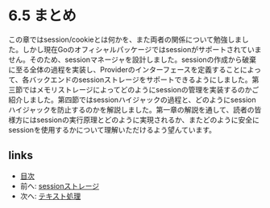 # 6.5 まとめ
この章ではsession/cookieとは何かを、また両者の関係について勉強しました。しかし現在Goのオフィシャルパッケージではsessionがサポートされていません。そのため、sessionマネージャを設計しました。sessionの作成から破棄に至る全体の過程を実装し、Providerのインターフェースを定義することによって、各バックエンドのsessionストレージをサポートできるようにしました。第三節ではメモリストレージによってどのようにsessionの管理を実装するのかご紹介しました。第四節ではsessionハイジャックの過程と、どのようにsessionハイジャックを防止するのかを解説しました。第一章の解説を通して、読者の皆様方にはsessionの実行原理とどのように実現されるか、またどのように安全にsessionを使用するかについて理解いただけるよう望んています。
## links
   * [目次](<preface.md>)
   * 前へ: [sessionストレージ](<06.4.md>)
   * 次へ: [テキスト処理](<07.0.md>)
